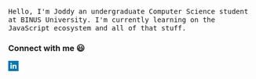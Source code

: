 <p>
  <samp>
  Hello, I'm Joddy an undergraduate Computer Science student at BINUS University. I'm currently learning on the JavaScript ecosystem and all of that stuff.
  </samp>
</p>

### Connect with me :smiley:
<a href="https://www.linkedin.com/in/joddy-hartono-a42940293/">
  <img align="left" alt="Linkedin" width="21px" src="https://raw.githubusercontent.com/edent/SuperTinyIcons/099dc12b59179d07d534069bc8551718f786d91a/images/svg/linkedin.svg" />
</a>
<br/><br/>

<!--
**joddyhartono/joddyhartono** is a ✨ _special_ ✨ repository because its `README.md` (this file) appears on your GitHub profile.

Here are some ideas to get you started:

- 🔭 I’m currently working on ...
- 🌱 I’m currently learning ...
- 👯 I’m looking to collaborate on ...
- 🤔 I’m looking for help with ...
- 💬 Ask me about ...
- 📫 How to reach me: ...
- 😄 Pronouns: ...
- ⚡ Fun fact: ...
-->

